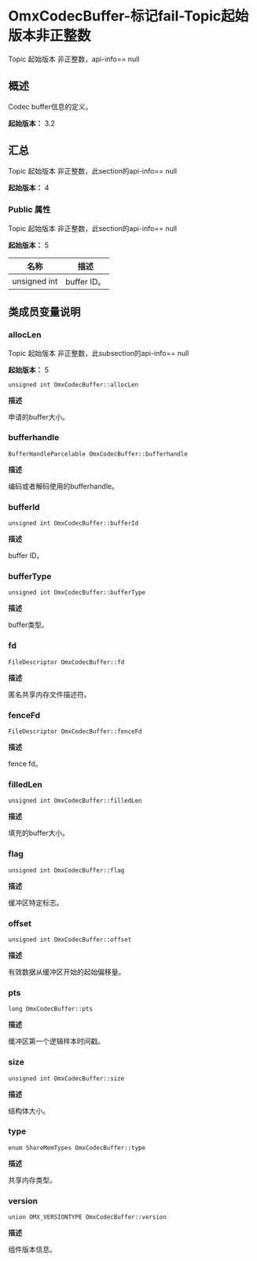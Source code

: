 # OmxCodecBuffer-标记fail-Topic起始版本非正整数

Topic 起始版本 非正整数，api-info== null

## 概述

Codec buffer信息的定义。

**起始版本：** 3.2

## 汇总

Topic 起始版本 非正整数，此section的api-info== null

**起始版本：** 4

### Public 属性

Topic 起始版本 非正整数，此section的api-info== null

**起始版本：** 5

| 名称 | 描述 | 
| -------- | -------- |
| unsigned int | buffer ID。 | 

## 类成员变量说明


### allocLen

Topic 起始版本 非正整数，此subsection的api-info== null

**起始版本：** 5
```
unsigned int OmxCodecBuffer::allocLen
```

**描述**

申请的buffer大小。


### bufferhandle

```
BufferHandleParcelable OmxCodecBuffer::bufferhandle
```

**描述**

编码或者解码使用的bufferhandle。


### bufferId

```
unsigned int OmxCodecBuffer::bufferId
```

**描述**

buffer ID。


### bufferType

```
unsigned int OmxCodecBuffer::bufferType
```

**描述**

buffer类型。


### fd

```
FileDescriptor OmxCodecBuffer::fd
```

**描述**

匿名共享内存文件描述符。


### fenceFd

```
FileDescriptor OmxCodecBuffer::fenceFd
```

**描述**

fence fd。


### filledLen

```
unsigned int OmxCodecBuffer::filledLen
```

**描述**

填充的buffer大小。


### flag

```
unsigned int OmxCodecBuffer::flag
```

**描述**

缓冲区特定标志。


### offset

```
unsigned int OmxCodecBuffer::offset
```

**描述**

有效数据从缓冲区开始的起始偏移量。


### pts

```
long OmxCodecBuffer::pts
```

**描述**

缓冲区第一个逻辑样本时间戳。


### size

```
unsigned int OmxCodecBuffer::size
```

**描述**

结构体大小。


### type

```
enum ShareMemTypes OmxCodecBuffer::type
```

**描述**

共享内存类型。


### version

```
union OMX_VERSIONTYPE OmxCodecBuffer::version
```

**描述**

组件版本信息。
